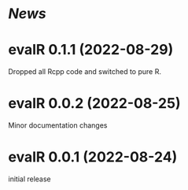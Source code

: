 # *News*


# evalR 0.1.1 (2022-08-29)

Dropped all Rcpp code and switched to pure R.

# evalR 0.0.2 (2022-08-25)

Minor documentation changes

# evalR 0.0.1 (2022-08-24)

initial release

